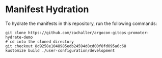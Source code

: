 # Manifest Hydration

To hydrate the manifests in this repository, run the following commands:

```shell
git clone https://github.com/zachaller/argocon-gitops-promoter-hydrate-demo
# cd into the cloned directory
git checkout 8d9258e1048985edb24594d8cd00f8fd095a6c68
kustomize build ./user-configuration/development
```
